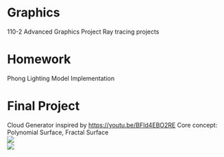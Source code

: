 # Graphics
110-2 Advanced Graphics Project
Ray tracing projects

# Homework
Phong Lighting Model Implementation

# Final Project
Cloud Generator inspired by https://youtu.be/BFld4EBO2RE
Core concept: Polynomial Surface, Fractal Surface <br>
![](https://imgur.com/3C9PYj5.gif) <br>
![](https://imgur.com/PaXZ3dq.gif) <br>

